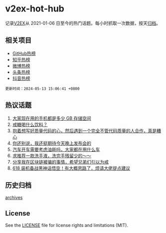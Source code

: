 # v2ex-hot-hub

 记录[V2EX](https://www.v2ex.com/)从 2021-01-06 日至今的热门话题。每小时抓取一次数据，按天[归档](archives)。
 
 ## 相关项目

- [GitHub热榜](https://github.com/it985/github-hot-hub)
- [知乎热榜](https://github.com/it985/zhihu-hot-hub)
- [微博热榜](https://github.com/it985/weibo-hot-hub)
- [头条热榜](https://github.com/it985/toutiao-hot-hub)
- [抖音热榜](https://github.com/it985/douyin-hot-hub)


 `更新时间：2024-05-13 15:06:41 +0800`

## 热议话题

1. [大家现在用的手机都是多少 GB 存储空间](https://www.v2ex.com/t/1040114)
1. [戒糖喝什么饮料？](https://www.v2ex.com/t/1040164)
1. [抱着想写好质量代码的心，然后遇到一个完全不管代码质量的人合作，真是糟心](https://www.v2ex.com/t/1040020)
1. [你还别说，我还挺期待今天晚上发布会的](https://www.v2ex.com/t/1040122)
1. [汽车开车需要考虑油耗吗，大家都在用什么车](https://www.v2ex.com/t/1040029)
1. [求推荐一款洗手液，洗完手残留少的～～](https://www.v2ex.com/t/1040012)
1. [分享我在区块链被骗的事情，希望兄弟们引以为戒](https://www.v2ex.com/t/1040140)
1. [618 装机备战黑神话悟空！有大概思路了，烦请大佬提点建议](https://www.v2ex.com/t/1040142)

## 历史归档

[archives](archives)

## License

See the [LICENSE](LICENSE) file for license rights and limitations (MIT).

